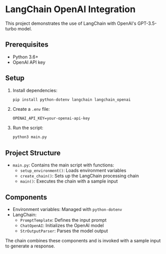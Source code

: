 # LangChain OpenAI Integration

This project demonstrates the use of LangChain with OpenAI's GPT-3.5-turbo model.

## Prerequisites

- Python 3.6+
- OpenAI API key

## Setup

1. Install dependencies:
   ```sh
   pip install python-dotenv langchain langchain_openai
   ```

2. Create a `.env` file:
   ```env
   OPENAI_API_KEY=your-openai-api-key
   ```

3. Run the script:
   ```sh
   python3 main.py
   ```

## Project Structure

- `main.py`: Contains the main script with functions:
  - `setup_environment()`: Loads environment variables
  - `create_chain()`: Sets up the LangChain processing chain
  - `main()`: Executes the chain with a sample input

## Components

- Environment variables: Managed with `python-dotenv`
- LangChain:
  - `PromptTemplate`: Defines the input prompt
  - `ChatOpenAI`: Initializes the OpenAI model
  - `StrOutputParser`: Parses the model output

The chain combines these components and is invoked with a sample input to generate a response.